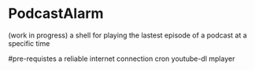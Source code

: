 # PodcastAlarm
(work in progress)
a shell for playing the lastest episode of a podcast at a specific time

#pre-requistes
a reliable internet connection
cron
youtube-dl
mplayer
